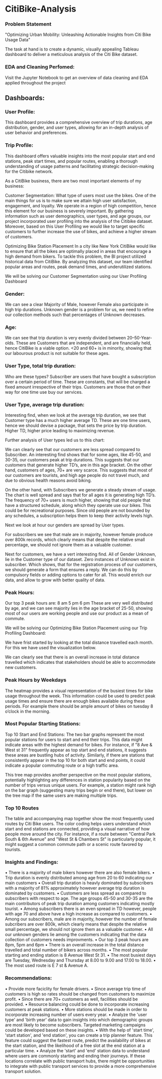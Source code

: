 # CitiBike-Analysis

### Problem Statement
"Optimizing Urban Mobility: Unleashing Actionable Insights from Citi Bike Usage Data"

The task at hand is to create a dynamic, visually appealing Tableau dashboard to deliver a meticulous analysis of the Citi Bike dataset. 

### EDA and Cleaning Perfomed:
Visit the Jupyter Notebook to get an overview of data cleaning and EDA applied throughout the project

## Dashboards:

### User Profile:
This dashboard provides a comprehensive overview of trip durations, age distribution, gender, and user types, allowing for an in-depth analysis of user behavior and preferences.

### Trip Profile:
This dashboard offers valuable insights into the most popular start and end stations, peak start times, and popular routes, enabling a thorough understanding of usage patterns and facilitating strategic decision-making for the Citibike network.

As a CitiBike business, there are two most important elements of my business: 

Customer Segmentation:
What type of users most use the bikes. One of the main things for us is to make sure we attain high user satisfaction, engagement, and loyalty. We operate in a region of high competition, hence this element for our business is severely important. By gathering information such as user demographics, user types, and age groups, our project incorporated user profiling into the analysis of the Citibike dataset. Moreover, based on this User Profiling we would like to target specific customers to further increase the use of bikes, and achieve a higher stream of customers.

Optimizing Bike Station Placement
In a city like New York CitiBike would like to ensure that all the bikes are optimally placed in areas that encourage a high demand from bikers.  To tackle this problem, the BI project utilized historical data from CitiBike. By analyzing this dataset, our team identified popular areas and routes, peak demand times, and underutilized stations.

We will be solving our Customer Segmentation using our User Profiling Dashboard

### Gender:
We can see a clear Majority of Male, however Female also participate in high trip durations. Unknown gender is a problem for us, we need to refine our collection methods such that percentages of Unknown decreases.

### Age:
We can see that trip duration is very evenly divided between 20–50-Year-olds. These are Customers that are independent, and are financially held, hence CitiBike is a viable option. <20 and 60+ is in minority, showing that our labourous product is not suitable for these ages.  

### User Type, total trip duration:
Who are these types? Subscriber are users that have bought a subscription over a certain period of time. These are constants, that will be charged a fixed amount irrespective of their trips. Customers are those that on their way for one time use buy our services. 

### User Type, average trip duration:
Interesting find, when we look at the average trip duration, we see that Customer type has a much higher average TD. These are one time users, hence we should devise a package, that sets the price by trip duration. Higher TD, higher price leading to maximizing revenue.

Further analysis of User types led us to this chart:

We can clearly see that our customers are less spread compared to Subscriber. An interesting find shows that for some ages, like 45-50, and 30-35, our customers peak at trip durations. This suggests that our customers that generate higher TD’s, are in this age bracket.  On the other hand, customers of ages, 70+ are very scarce. This suggests that most of our customers are tourists, and high age people do not travel much, and due to obvious health reasons avoid biking.

On the other hand, with Subscribers we generate a steady stream of usage. The chart is well spread and says that for all ages it is generating high TD’s. The frequency of 70+ users is much higher, showing that old people that have a structured schedule, along which they operate use our bikes. This could be for recreational purposes. Since old people are not bounded by any schedules, a subscription helps them to keep their activity levels high. 

Next we look at hour our genders are spread by User types.

For subscribers we see that male are in majority, however female produce over 800k records, which clearly means that despite the relative small percentage, we should not ignore them as a valuable customer.

Next for customers, we have a vert interesting find. All of Gender Unknown, lie in the Customer type of our dataset. Zero instances of Unknown exist in subscriber. Which shows, that for the registration process of our customers, we should generate a form that ensures a reply. We can do this by compulsory fields or adding options to cater for all. This would enrich our data, and allow to grow with better quality of data.


### Peak Hours:
Our top 3 peak hours are: 
8 am
5 pm
6 pm
These are very well distributed by age, and we can see majority lies in the age bracket of 25-50, showing most of our users are working people and use our product as a mean of commute.

We will be solving our Optimizing Bike Station Placement using our Trip Profiling Dashboard:

We have frist started by looking at the total distance travelled each month. For this we have used the visualization below.

We can clearly see that there is an overall increase in total distance travelled which indicates that stakeholders should be able to accommodate new customers.

### Peak Hours by Weekdays
The heatmap provides a visual representation of the busiest times for bike usage throughout the week. This information could be used to predict peak usage times and ensure there are enough bikes available during these periods. For example there should be ample amount of bikes on tuesday 8 o’clock in the morning.

### Most Popular Starting Stations:
Top 10 Start and End Stations: The two bar graphs represent the most popular stations for users to start and end their trips. This data might indicate areas with the highest demand for bikes. For instance, if "8 Ave & West st 31" frequently appear as top start and end stations, it suggests these areas are bustling hubs of activity. Similarly, if there are stations that consistently appear in the top 10 for both start and end points, it could indicate a popular commuting route or a high traffic area.

This tree map provides another perspective on the most popular stations, potentially highlighting any differences in station popularity based on the number of trips versus unique users. For example, a station might rank high on the bar graph (suggesting many trips begin or end there), but lower on the tree map if the same users are making multiple trips.

### Top 10 Routes
The table and accompanying map together show the most frequently used routes by Citi Bike users. The color coding helps users understand which start and end stations are connected, providing a visual narrative of how people move around the city. For instance, if a route between "Central Park South & 6th Avenue" and "West St & Chambers St" is particularly popular, it might suggest a common commute path or a scenic route favored by tourists.

### Insights and Findings:
•	There is a majority of male bikers however there are also female bikers.
•	Trip duration is evenly distributed among age from 20 to 60 indicating our main customers
•	Overall trip duration is heavly dominated by subscribers with a majority of 81% approximately however average trip duration is dominated by customers.
•	Customers are less spread as compared to subscribers with respect to age. The age groups 45-50 and 30-35 are the main contributors of peak trip duration among customers indicating mostly tourist.
•	Among subscribers there is an even spread in TD however, people with age 70 and above have a high increase as compared to customers.
•	Among our subscribers, male are in majority, however the number of female subcribers are over 800k, which clearly means that despite the relative small percentage, we should not ignore them as a valuable customer.
•	All our unknown genders lie among the customers indicating that the data collection of customers needs improvments.
•	Our top 3 peak hours are 8pm, 5pm and 6pm
•	There is an overall increase in the total distance travelled and total number of bikers across months.
•	The most popular starting and ending station is 8 Avenue West St 31.
•	The most busiest days are Tuesday, Wednesday and Thursday at 8.00 to 9.00 and 17.00 to 18.00.
•	The most used route is E 7 st & Avenue A.


### Recommendations:
•	Provide more faciclity for female drivers.
•	Since average trip time of customers is high so rates should be changed from customers to maximize profit.
•	Since there are 70+ customers as well, facilities should be provided.
•	Resource balancing could be done to incorporate increasing customers at peak stations.
•	More stations should be made in order to incorporate increasing number of users every year.
•	Analyze the 'user type' and 'birth year' data to gain insights into which demographic groups are most likely to become subscribers. Targeted marketing campaigns could be developed based on these insights.
•	With the help of 'start time', 'start station', and 'end station', you can create a trip planner feature. This feature could suggest the fastest route, predict the availability of bikes at the start station, and the likelihood of a free slot at the end station at a particular time.
•	Analyze the 'start' and 'end' station data to understand where users are commonly starting and ending their journeys. If these locations correlate with public transport hubs, there might be opportunities to integrate with public transport services to provide a more comprehensive transport solution.



 
